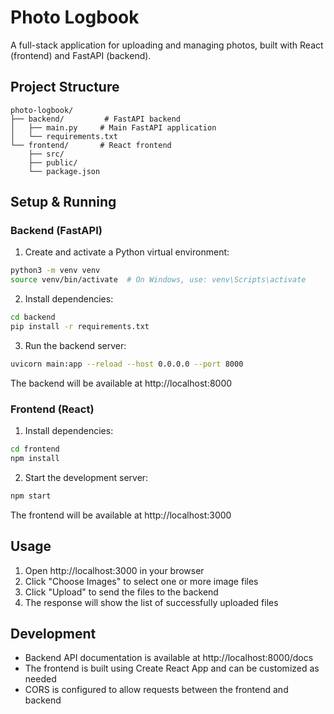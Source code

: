 # Photo Logbook

A full-stack application for uploading and managing photos, built with React (frontend) and FastAPI (backend).

## Project Structure

```
photo-logbook/
├── backend/         # FastAPI backend
│   ├── main.py     # Main FastAPI application
│   └── requirements.txt
└── frontend/       # React frontend
    ├── src/
    ├── public/
    └── package.json
```

## Setup & Running

### Backend (FastAPI)

1. Create and activate a Python virtual environment:
```bash
python3 -m venv venv
source venv/bin/activate  # On Windows, use: venv\Scripts\activate
```

2. Install dependencies:
```bash
cd backend
pip install -r requirements.txt
```

3. Run the backend server:
```bash
uvicorn main:app --reload --host 0.0.0.0 --port 8000
```

The backend will be available at http://localhost:8000

### Frontend (React)

1. Install dependencies:
```bash
cd frontend
npm install
```

2. Start the development server:
```bash
npm start
```

The frontend will be available at http://localhost:3000

## Usage

1. Open http://localhost:3000 in your browser
2. Click "Choose Images" to select one or more image files
3. Click "Upload" to send the files to the backend
4. The response will show the list of successfully uploaded files

## Development

- Backend API documentation is available at http://localhost:8000/docs
- The frontend is built using Create React App and can be customized as needed
- CORS is configured to allow requests between the frontend and backend 